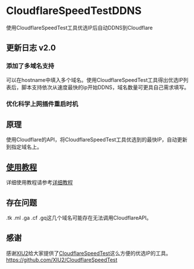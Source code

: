 # CloudflareSpeedTestDDNS
使用CloudflareSpeedTest工具优选IP后自动DDNS到Cloudflare

## 更新日志 v2.0
### 添加了多域名支持
可以在hostname中填入多个域名。使用CloudflareSpeedTest工具得出优选IP列表后，脚本支持依次从速度最快的ip开始DDNS，域名数量可更具自己需求填写。
### 优化科学上网插件重启时机

## 原理
使用Cloudflare的API，将CloudflareSpeedTest工具优选到的最快IP，自动更新到指定域名上。

## [使用教程](https://blog.vbar.fun/archives/openwrt-ding-shi-you-xuan-cloudflareip-bing-geng-xin-dao-cloudflare)
详细使用教程请参考[详细教程](https://blog.vbar.fun/archives/openwrt-ding-shi-you-xuan-cloudflareip-bing-geng-xin-dao-cloudflare)

## 存在问题
.tk .ml .ga .cf .gq这几个域名可能存在无法调用CloudflareAPI。

## 感谢
感谢[XIU2](https://github.com/XIU2)给大家提供了[CloudflareSpeedTest](https://github.com/XIU2/CloudflareSpeedTest)这么方便的优选IP的工具。
https://github.com/XIU2/CloudflareSpeedTest
